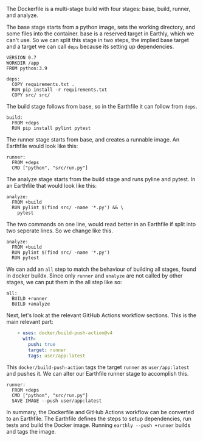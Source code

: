 The Dockerfile is a multi-stage build with four stages: base, build, runner, and analyze. 

The base stage starts from a python image, sets the working directory, and some files into the container. base is a reserved target in Earthly, which we can't use. So we can split this stage in two steps, the implied base target and a target we can call `deps` because its setting up dependencies.


```Earthfile
VERSION 0.7
WORKDIR /app
FROM python:3.9

deps:
  COPY requirements.txt .
  RUN pip install -r requirements.txt
  COPY src/ src/
```
The build stage follows from base, so in the Earthfile it can follow from `deps`.

```Earthfile
build:
  FROM +deps
  RUN pip install pylint pytest  
```

The runner stage starts from base, and creates a runnable image. An Earthfile would look like this:

```
runner:
  FROM +deps
  CMD ["python", "src/run.py"]
```

The analyze stage starts from the build stage and runs pyline and pytest. In an Earthfile that would look like this:

```Earthfile
analyze:
  FROM +build
  RUN pylint $(find src/ -name '*.py') && \
    pytest
```

The two commands on one line, would read better in an Earthfile if split into two seperate lines. So we change like this.

```Earthfile
analyze:
  FROM +build
  RUN pylint $(find src/ -name '*.py') 
  RUN pytest
```

We can add an `all` step to match the behaviour of building all stages, found in docker buildx. Since only `runner` and `analyze` are not called by other stages, we can put them in the all step like so:

```Earthfile
all:
  BUILD +runner
  BUILD +analyze
```

Next, let's look at the relevant GitHub Actions workflow sections. This is the main relevant part:

```yaml
    - uses: docker/build-push-action@v4
      with:
        push: true
        target: runner
        tags: user/app:latest
```

This `docker/build-push-action` tags the target `runner` as `user/app:latest` and pushes it. We can alter our Earthfile runner stage to accomplish this.

```Earthfile
runner:
  FROM +deps
  CMD ["python", "src/run.py"]
  SAVE IMAGE --push user/app:latest
```

In summary, the Dockerfile and GitHub Actions workflow can be converted to an Earthfile. The Earthfile defines the steps to setup dependencies, run tests and build the Docker image. Running `earthly --push +runner` builds and tags the image.
